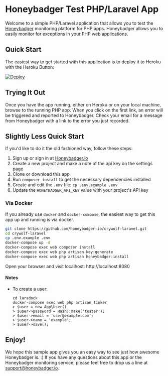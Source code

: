 # Honeybadger Test PHP/Laravel App

Welcome to a simple PHP/Laravel application that allows you to test the
[Honeybadger](https://www.honeybadger.io) monitoring platform for PHP apps.
Honeybadger allows you to easily monitor for exceptions in your PHP web
applications.

## Quick Start

The easiest way to get started with this application is to deploy it to Heroku
with the Heroku Button:

[![Deploy](https://www.herokucdn.com/deploy/button.png)](https://heroku.com/deploy)

## Trying It Out

Once you have the app running, either on Heroku or on your local machine, browse
to the running PHP app.  When you click on the first link, an error will be
triggered and reported to Honeybadger. Check your email for a message from
Honeybadger with a link to the error you just recorded.

## Slightly Less Quick Start

If you'd like to do it the old fashioned way, follow these steps:

1. Sign up or sign in at [Honeybadger.io](https://www.honeybadger.io)
1. Create a new project and make a note of the api key on the settings page
1. Clone or download this app
1. Run `composer install` to get the necessary dependencies installed
1. Create and edit the `.env` file: `cp .env.example .env`
1. Update the `HONEYBADGER_API_KEY` value with your project's API key

### Via Docker

If you already use `docker` and `docker-compose`, the easiest way to get this app
up and running is via docker.

```sh
git clone https://github.com/honeybadger-io/crywolf-laravel.git
cd crywolf-laravel
cp .env.example .env
docker-compose up -d
docker-compose exec web composer install
docker-compose exec web php artisan key:generate
docker-compose exec web php artisan honeybadger:install
```

Open your browser and visit localhost: http://localhost:8080

#### Notes

- To create a user:
    ```
    cd laradock
    docker-compose exec web php artisan tinker
    > $user = new App\User()
    > $user->password = Hash::make('tester');
    > $user->email = 'user@example.com';
    > $user->name = 'example';
    > $user->save();
    ```

## Enjoy!

We hope this sample app gives you an easy way to see just how awesome
Honeybadger is. :)  If you have any questions about this app or the Honeybadger
monitoring service, please feel free to drop us a line at
support@honeybadger.io.
